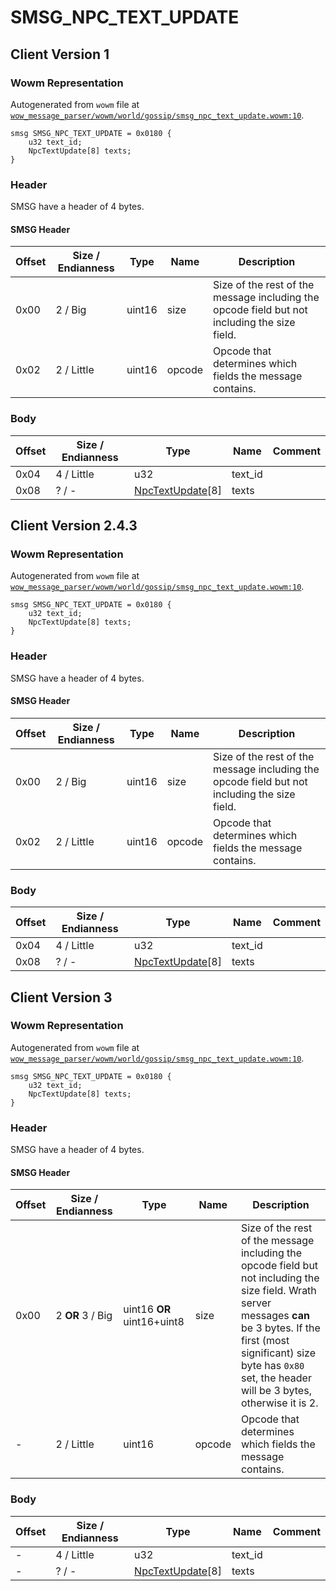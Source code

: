 # SMSG_NPC_TEXT_UPDATE

## Client Version 1

### Wowm Representation

Autogenerated from `wowm` file at [`wow_message_parser/wowm/world/gossip/smsg_npc_text_update.wowm:10`](https://github.com/gtker/wow_messages/tree/main/wow_message_parser/wowm/world/gossip/smsg_npc_text_update.wowm#L10).
```rust,ignore
smsg SMSG_NPC_TEXT_UPDATE = 0x0180 {
    u32 text_id;
    NpcTextUpdate[8] texts;
}
```
### Header

SMSG have a header of 4 bytes.

#### SMSG Header

| Offset | Size / Endianness | Type   | Name   | Description |
| ------ | ----------------- | ------ | ------ | ----------- |
| 0x00   | 2 / Big           | uint16 | size   | Size of the rest of the message including the opcode field but not including the size field.|
| 0x02   | 2 / Little        | uint16 | opcode | Opcode that determines which fields the message contains.|

### Body

| Offset | Size / Endianness | Type | Name | Comment |
| ------ | ----------------- | ---- | ---- | ------- |
| 0x04 | 4 / Little | u32 | text_id |  |
| 0x08 | ? / - | [NpcTextUpdate](npctextupdate.md)[8] | texts |  |

## Client Version 2.4.3

### Wowm Representation

Autogenerated from `wowm` file at [`wow_message_parser/wowm/world/gossip/smsg_npc_text_update.wowm:10`](https://github.com/gtker/wow_messages/tree/main/wow_message_parser/wowm/world/gossip/smsg_npc_text_update.wowm#L10).
```rust,ignore
smsg SMSG_NPC_TEXT_UPDATE = 0x0180 {
    u32 text_id;
    NpcTextUpdate[8] texts;
}
```
### Header

SMSG have a header of 4 bytes.

#### SMSG Header

| Offset | Size / Endianness | Type   | Name   | Description |
| ------ | ----------------- | ------ | ------ | ----------- |
| 0x00   | 2 / Big           | uint16 | size   | Size of the rest of the message including the opcode field but not including the size field.|
| 0x02   | 2 / Little        | uint16 | opcode | Opcode that determines which fields the message contains.|

### Body

| Offset | Size / Endianness | Type | Name | Comment |
| ------ | ----------------- | ---- | ---- | ------- |
| 0x04 | 4 / Little | u32 | text_id |  |
| 0x08 | ? / - | [NpcTextUpdate](npctextupdate.md)[8] | texts |  |

## Client Version 3

### Wowm Representation

Autogenerated from `wowm` file at [`wow_message_parser/wowm/world/gossip/smsg_npc_text_update.wowm:10`](https://github.com/gtker/wow_messages/tree/main/wow_message_parser/wowm/world/gossip/smsg_npc_text_update.wowm#L10).
```rust,ignore
smsg SMSG_NPC_TEXT_UPDATE = 0x0180 {
    u32 text_id;
    NpcTextUpdate[8] texts;
}
```
### Header

SMSG have a header of 4 bytes.

#### SMSG Header

| Offset | Size / Endianness | Type   | Name   | Description |
| ------ | ----------------- | ------ | ------ | ----------- |
| 0x00   | 2 **OR** 3 / Big           | uint16 **OR** uint16+uint8 | size | Size of the rest of the message including the opcode field but not including the size field. Wrath server messages **can** be 3 bytes. If the first (most significant) size byte has `0x80` set, the header will be 3 bytes, otherwise it is 2.|
| -      | 2 / Little| uint16 | opcode | Opcode that determines which fields the message contains. |

### Body

| Offset | Size / Endianness | Type | Name | Comment |
| ------ | ----------------- | ---- | ---- | ------- |
| - | 4 / Little | u32 | text_id |  |
| - | ? / - | [NpcTextUpdate](npctextupdate.md)[8] | texts |  |

